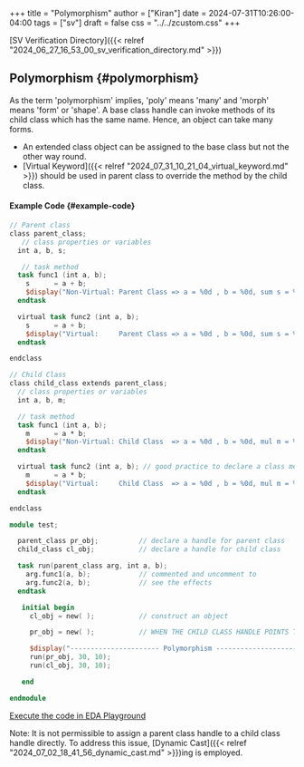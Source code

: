 +++
title = "Polymorphism"
author = ["Kiran"]
date = 2024-07-31T10:26:00-04:00
tags = ["sv"]
draft = false
css = "../../zcustom.css"
+++

[SV Verification Directory]({{< relref "2024_06_27_16_53_00_sv_verification_directory.md" >}})


## Polymorphism {#polymorphism}

As the term 'polymorphism' implies, 'poly' means 'many' and 'morph' means 'form' or 'shape'. A base class handle can invoke methods of its child class which has the same name. Hence, an object can take many forms.

-   An extended class object can be assigned to the base class but not the other way round.
-   [Virtual Keyword]({{< relref "2024_07_31_10_21_04_virtual_keyword.md" >}}) should be used in parent class to override the method by the child class.


#### Example Code {#example-code}

```verilog
// Parent class
class parent_class;
   // class properties or variables
  int a, b, s;

   // task method
  task func1 (int a, b);
    s      = a + b;
    $display("Non-Virtual: Parent Class => a = %0d , b = %0d, sum s = %0d", a, b, s);
  endtask

  virtual task func2 (int a, b);
    s      = a + b;
    $display("Virtual:     Parent Class => a = %0d , b = %0d, sum s = %0d", a, b, s);
  endtask

endclass

// Child Class
class child_class extends parent_class;
  // class properties or variables
  int a, b, m;

  // task method
  task func1 (int a, b);
    m      = a * b;
    $display("Non-Virtual: Child Class  => a = %0d , b = %0d, mul m = %0d", a, b, m);
  endtask

  virtual task func2 (int a, b); // good practice to declare a class method as virtual
    m      = a * b;
    $display("Virtual:     Child Class  => a = %0d , b = %0d, mul m = %0d", a, b, m);
  endtask

endclass

module test;

  parent_class pr_obj;          // declare a handle for parent class
  child_class cl_obj;           // declare a handle for child class

  task run(parent_class arg, int a, b);
    arg.func1(a, b);            // commented and uncomment to
    arg.func2(a, b);            // see the effects
  endtask

   initial begin
     cl_obj = new( );           // construct an object

     pr_obj = new( );           // WHEN THE CHILD CLASS HANDLE POINTS TO THE PARENT CLASS HANDLE

     $display("---------------------- Polymorphism ----------------------");
     run(pr_obj, 30, 10);
     run(cl_obj, 30, 10);

   end

endmodule
```

[Execute the code in EDA Playground](https://www.edaplayground.com/x/vU4b)

Note: It is not permissible to assign a parent class handle to a child class handle directly. To address this issue, [Dynamic Cast]({{< relref "2024_07_02_18_41_56_dynamic_cast.md" >}})ing is employed.
